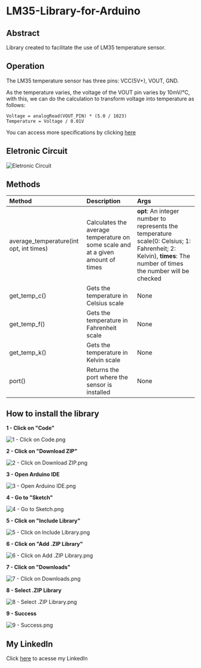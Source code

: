 # LM35-Library-for-Arduino

## Abstract
Library created to facilitate the use of LM35 temperature sensor.

## Operation
The LM35 temperature sensor has three pins: VCC(5V+), VOUT, GND.

As the temperature varies, the voltage of the VOUT pin varies by 10mV/°C, with this, we can do the calculation to transform voltage into temperature as follows:

```
Voltage = analogRead(VOUT_PIN) * (5.0 / 1023)
Temperature = Voltage / 0.01V
```

You can access more specifications by clicking [here](https://github.com/AlbertoBruno1265/LM35-Library-for-Arduino/tree/main/docs/Datasheet/lm35.pdf)

## Eletronic Circuit
![Eletronic Circuit](https://github.com/AlbertoBruno1265/LM35-Library-for-Arduino/blob/main/docs/Eletronic%20Circuit/Eletronic_Circuit.png)


## Methods
| **Method**           | **Description**                                                                     | **Args**                                                                                                                                     |
| :--------------- | :------------------------------------------------------------------------- | :---------------------------------------------------------------------------------------------------------------------------------------------- |
| average_temperature(int opt, int times) | Calculates the average temperature on some scale and at a given amount of times | **opt**: An integer number to represents the temperature scale(0: Celsius; 1: Fahrenheit; 2: Kelvin), **times**: The number of times the number will be checked
| get_temp_c() | Gets the temperature in Celsius scale | None
| get_temp_f() | Gets the temperature in Fahrenheit scale | None
| get_temp_k() | Gets the temperature in Kelvin scale | None
| port() | Returns the port where the sensor is installed | None

## How to install the library
**1 - Click on "Code"**

![1 - Click on Code.png](https://github.com/AlbertoBruno1265/LM35-Library-for-Arduino/blob/main/docs/How%20to%20Install/1%20-%20Click%20on%20Code.png)

**2 - Click on "Download ZIP"**

![2 - Click on Download ZIP.png](https://github.com/AlbertoBruno1265/LM35-Library-for-Arduino/blob/main/docs/How%20to%20Install/2%20-%20Click%20on%20Download%20ZIP.png)

**3 - Open Arduino IDE**

![3 - Open Arduino IDE.png](https://github.com/AlbertoBruno1265/LM35-Library-for-Arduino/blob/main/docs/How%20to%20Install/3%20-%20Open%20Arduino%20IDE.png)

**4 - Go to "Sketch"**

![4 - Go to Sketch.png](https://github.com/AlbertoBruno1265/LM35-Library-for-Arduino/blob/main/docs/How%20to%20Install/4%20-%20Go%20to%20Sketch.png)

**5 - Click on "Include Library"**

![5 - Click on Include Library.png](https://github.com/AlbertoBruno1265/LM35-Library-for-Arduino/blob/main/docs/How%20to%20Install/5%20-%20Click%20on%20Include%20Library.png)

**6 - Click on "Add .ZIP Library"**

![6 - Click on Add .ZIP Library.png](https://github.com/AlbertoBruno1265/LM35-Library-for-Arduino/blob/main/docs/How%20to%20Install/6%20-%20Click%20on%20Add%20.ZIP%20Library.png)

**7 - Click on "Downloads"**

![7 - Click on Downloads.png](https://github.com/AlbertoBruno1265/LM35-Library-for-Arduino/blob/main/docs/How%20to%20Install/7%20-%20Click%20on%20Downloads.png)

**8 - Select .ZIP Library**

![8 - Select .ZIP Library.png](https://github.com/AlbertoBruno1265/LM35-Library-for-Arduino/blob/main/docs/How%20to%20Install/8%20-%20Select%20.ZIP%20Library.png)

**9 - Success**

![9 - Success.png](https://github.com/AlbertoBruno1265/LM35-Library-for-Arduino/blob/main/docs/How%20to%20Install/9%20-%20Success.png)

## My LinkedIn
Click [here](https://www.linkedin.com/in/alberto-bruno-silvestre-de-oliveira-b7a010259/) to acesse my LinkedIn
